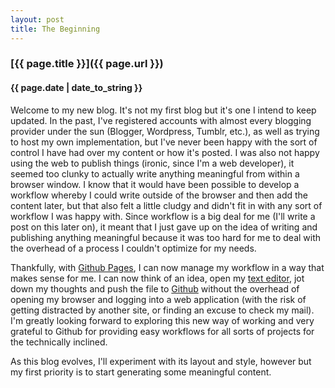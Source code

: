 ```yaml
---
layout: post
title: The Beginning
---
```


### [{{ page.title }}]({{ page.url }})
#### {{ page.date | date_to_string }}

Welcome to my new blog. It's not my first blog but it's one I intend to keep updated. In the past, I've registered accounts with almost every blogging provider under the sun (Blogger, Wordpress, Tumblr, etc.), as well as trying to host my own implementation, but I've never been happy with the sort of control I have had over my content or how it's posted. I was also not happy using the web to publish things (ironic, since I'm a web developer), it seemed too clunky to actually write anything meaningful from within a browser window. I know that it would have been possible to develop a workflow whereby I could write outside of the browser and then add the content later, but that also felt a little cludgy and didn't fit in with any sort of workflow I was happy with. Since workflow is a big deal for me (I'll write a post on this later on), it meant that I just gave up on the idea of writing and publishing anything meaningful because it was too hard for me to deal with the overhead of a process I couldn't optimize for my needs.

Thankfully, with [Github Pages](http://pages.github.com/), I can now manage my workflow in a way that makes sense for me. I can now think of an idea, open my [text editor](http://www.sublimetext.com), jot down my thoughts and push the file to [Github](http://www.github.com) without the overhead of opening my browser and logging into a web application (with the risk of getting distracted by another site, or finding an excuse to check my mail). I'm greatly looking forward to exploring this new way of working and very grateful to Github for providing easy workflows for all sorts of projects for the technically inclined.

As this blog evolves, I'll experiment with its layout and style, however but my first priority is to start generating some meaningful content.